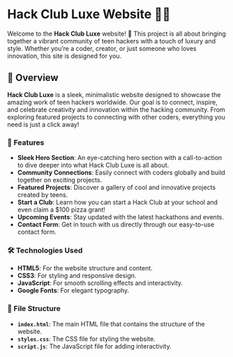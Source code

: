 # Hack Club Luxe Website 🚀✨

Welcome to the **Hack Club Luxe** website! 🎉 This project is all about bringing together a vibrant community of teen hackers with a touch of luxury and style. Whether you’re a coder, creator, or just someone who loves innovation, this site is designed for you.

## 🌟 Overview

**Hack Club Luxe** is a sleek, minimalistic website designed to showcase the amazing work of teen hackers worldwide. Our goal is to connect, inspire, and celebrate creativity and innovation within the hacking community. From exploring featured projects to connecting with other coders, everything you need is just a click away!

### 🎨 Features

- **Sleek Hero Section**: An eye-catching hero section with a call-to-action to dive deeper into what Hack Club Luxe is all about.
- **Community Connections**: Easily connect with coders globally and build together on exciting projects.
- **Featured Projects**: Discover a gallery of cool and innovative projects created by teens.
- **Start a Club**: Learn how you can start a Hack Club at your school and even claim a $100 pizza grant!
- **Upcoming Events**: Stay updated with the latest hackathons and events.
- **Contact Form**: Get in touch with us directly through our easy-to-use contact form.

### 🛠️ Technologies Used

- **HTML5**: For the website structure and content.
- **CSS3**: For styling and responsive design.
- **JavaScript**: For smooth scrolling effects and interactivity.
- **Google Fonts**: For elegant typography.

### 📂 File Structure

- **`index.html`**: The main HTML file that contains the structure of the website.
- **`styles.css`**: The CSS file for styling the website.
- **`script.js`**: The JavaScript file for adding interactivity.

